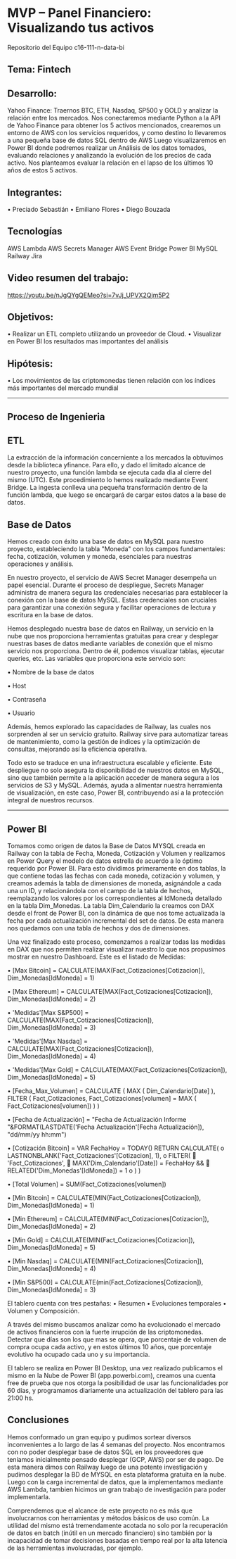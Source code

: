 # MVP – Panel Financiero: Visualizando tus activos
Repositorio del Equipo c16-111-n-data-bi


## Tema: Fintech
## Desarrollo: 
Yahoo Finance: Traernos BTC, ETH, Nasdaq, SP500 y GOLD y analizar la relación entre los mercados.
Nos conectaremos mediante Python a la API de Yahoo Finance para obtener los 5 activos mencionados, crearemos un entorno de AWS con los servicios requeridos, y como destino lo llevaremos a una pequeña base de datos SQL dentro de AWS 
Luego visualizaremos en Power BI donde podremos realizar un Análisis de los datos tomados, evaluando relaciones y analizando la evolución de los precios de cada activo.
Nos planteamos evaluar la relación en el lapso de los últimos 10 años de estos 5 activos.

## Integrantes:
• Preciado Sebastián
• Emiliano Flores
• Diego Bouzada

## Tecnologías
AWS Lambda
AWS Secrets Manager
AWS Event Bridge
Power BI
MySQL
Railway
Jira

## Video resumen del trabajo: 
https://youtu.be/nJgQYgQEMeo?si=7vJj_UPVX2Qjm5P2

## Objetivos: 
•	Realizar un ETL completo utilizando un proveedor de Cloud. 
•	Visualizar en Power BI los resultados mas importantes del análisis

## Hipótesis:
•	Los movimientos de las criptomonedas tienen relación con los índices más importantes del mercado mundial

------------------------------------------------------

## Proceso de Ingenieria

## ETL

La extracción de la información concerniente a los mercados la obtuvimos desde la biblioteca yfinance. Para ello, y dado el limitado alcance de nuestro proyecto, una función lambda se ejecuta cada dia al cierre del mismo (UTC). Este procedimiento lo hemos realizado mediante Event Bridge.
La ingesta conlleva una pequeña transformación dentro de la función lambda, que luego se encargará de cargar estos datos a la base de datos.

## Base de Datos

Hemos creado con éxito una base de datos en MySQL para nuestro proyecto, estableciendo la tabla "Moneda" con los campos fundamentales: fecha, cotización, volumen y moneda, esenciales para nuestras operaciones y análisis.

En nuestro proyecto, el servicio de AWS Secret Manager desempeña un papel esencial. Durante el proceso de despliegue, Secrets Manager administra de manera segura las credenciales necesarias para establecer la conexión con la base de datos MySQL. Estas credenciales son cruciales para garantizar una conexión segura y facilitar operaciones de lectura y escritura en la base de datos.

Hemos desplegado nuestra base de datos en Railway, un servicio en la nube que nos proporciona herramientas gratuitas para crear y desplegar nuestras bases de datos mediante variables de conexión que el mismo servicio nos proporciona. Dentro de él, podemos visualizar tablas, ejecutar queries, etc. Las variables que proporciona este servicio son:

• Nombre de la base de datos

• Host

• Contraseña

• Usuario

Además, hemos explorado las capacidades de Railway, las cuales nos sorprenden al ser un servicio gratuito. Railway sirve para automatizar tareas de mantenimiento, como la gestión de índices y la optimización de consultas, mejorando así la eficiencia operativa.

Todo esto se traduce en una infraestructura escalable y eficiente. Este despliegue no solo asegura la disponibilidad de nuestros datos en MySQL, sino que también permite a la aplicación acceder de manera segura a los servicios de S3 y MySQL. Además, ayuda a alimentar nuestra herramienta de visualización, en este caso, Power BI, contribuyendo así a la protección integral de nuestros recursos.
_________________________________

## Power BI

Tomamos como origen de datos la Base de Datos MYSQL creada en Railway con la tabla de Fecha, Moneda, Cotización y Volumen y realizamos en Power Query el modelo de datos estrella de acuerdo a lo óptimo requerido por Power BI.
Para esto dividimos primeramente en dos tablas, la que contiene todas las fechas con cada moneda, cotización y volumen, y creamos además la tabla de dimensiones de moneda, asignándole a cada una un ID, y relacionándola con el campo de la tabla de hechos, reemplazando los valores por los correspondientes al IdMoneda detallado en la tabla Dim_Monedas.
La tabla Dim_Calendario la creamos con DAX desde el front de Power BI, con la dinámica de que nos tome actualizada la fecha por cada actualización incremental del set de datos.
De esta manera nos quedamos con una tabla de hechos y dos de dimensiones.

Una vez finalizado este proceso, comenzamos a realizar todas las medidas en DAX que nos permiten realizar visualizar nuestro lo que nos propusimos mostrar en nuestro Dashboard.
Este es el listado de Medidas:

•	[Max Bitcoin] = CALCULATE(MAX(Fact_Cotizaciones[Cotizacion]), Dim_Monedas[IdMoneda] = 1)

•	[Max Ethereum] = CALCULATE(MAX(Fact_Cotizaciones[Cotizacion]), Dim_Monedas[IdMoneda] = 2)

•	'Medidas'[Max S&P500] = CALCULATE(MAX(Fact_Cotizaciones[Cotizacion]), Dim_Monedas[IdMoneda] = 3)

•	'Medidas'[Max Nasdaq] = CALCULATE(MAX(Fact_Cotizaciones[Cotizacion]), Dim_Monedas[IdMoneda] = 4)

•	'Medidas'[Max Gold] = CALCULATE(MAX(Fact_Cotizaciones[Cotizacion]), Dim_Monedas[IdMoneda] = 5)

•	[Fecha_Max_Volumen] = CALCULATE (
MAX ( Dim_Calendario[Date] ),
FILTER ( Fact_Cotizaciones, Fact_Cotizaciones[volumen] = MAX ( Fact_Cotizaciones[volumen]) )
)

•	[Fecha de Actualización] = "Fecha de Actualización Informe "&FORMAT(LASTDATE('Fecha Actualización'[Fecha Actualización]), "dd/mm/yy hh:mm")

•	[Cotización Bitcoin] = VAR FechaHoy = TODAY()
RETURN
CALCULATE(
o	LASTNONBLANK('Fact_Cotizaciones'[Cotizacion], 1),
o	FILTER(
	'Fact_Cotizaciones',
	MAX('Dim_Calendario'[Date]) = FechaHoy &&
	RELATED('Dim_Monedas'[IdMoneda]) = 1
o	)
)

•	[Total Volumen] = SUM(Fact_Cotizaciones[volumen])

•	[Min Bitcoin] = CALCULATE(MIN(Fact_Cotizaciones[Cotizacion]), Dim_Monedas[IdMoneda] = 1)

•	[Min Ethereum] = CALCULATE(MIN(Fact_Cotizaciones[Cotizacion]), Dim_Monedas[IdMoneda] = 2)

•	[Min Gold] = CALCULATE(MIN(Fact_Cotizaciones[Cotizacion]), Dim_Monedas[IdMoneda] = 5)

•	[Min Nasdaq] = CALCULATE(MIN(Fact_Cotizaciones[Cotizacion]), Dim_Monedas[IdMoneda] = 4)

•	[Min S&P500] = CALCULATE(min(Fact_Cotizaciones[Cotizacion]), Dim_Monedas[IdMoneda] = 3)

El tablero cuenta con tres pestañas:
•	Resumen
•	Evoluciones temporales
•	Volumen y Composición.

A través del mismo buscamos analizar como ha evolucionado el mercado de activos financieros con la fuerte irrupción de las criptomonedas. Detectar que días son los que mas se opera, que porcentaje de volumen de compra ocupa cada activo, y en estos últimos 10 años, que porcentaje evolutivo ha ocupado cada uno y su importancia.

El tablero se realiza en Power BI Desktop, una vez realizado publicamos el mismo en la Nube de Power BI (app.powerbi.com), creamos una cuenta free de prueba que nos otorga la posibilidad de usar las funcionalidades por 60 días, y programamos diariamente una actualización del tablero para las 21:00 hs.

## Conclusiones

Hemos conformado un gran equipo y pudimos sortear diversos inconvenientes a lo largo de las 4 semanas del proyecto. Nos encontramos con no poder desplegar base de datos SQL en los proveedores que teníamos inicialmente pensado desplegar (GCP, AWS) por ser de pago. De esta manera dimos con Railway luego de una potente investigación y pudimos desplegar la BD de MYSQL en esta plataforma gratuita en la nube. Luego con la carga incremental de datos, que la implementamos mediante AWS Lambda, tambien hicimos un gran trabajo de investigación para poder implementarla.

Comprendemos que el alcance de este proyecto no es más que involucrarnos con herramientas y métodos básicos de uso común. La utilidad del mismo está tremendamente acotada no solo por la recuperación de datos en batch (inútil en un mercado financiero) sino también por la incapacidad de tomar decisiones basadas en tiempo real por la alta latencia de las herramientas involucradas, por ejemplo.

